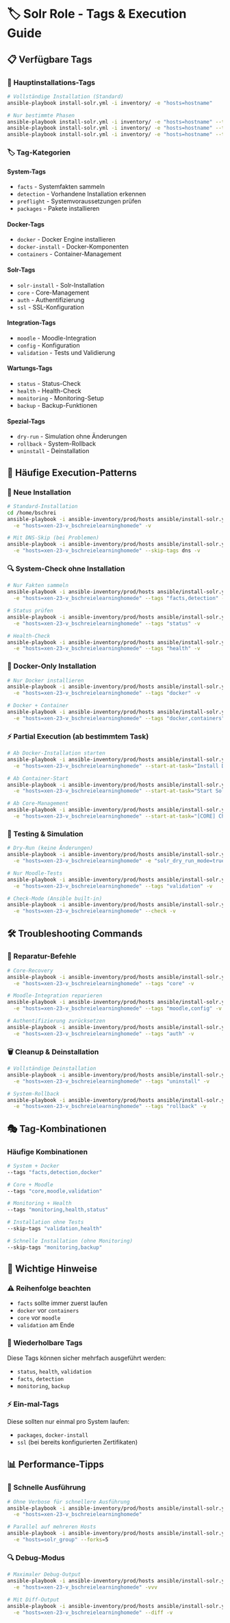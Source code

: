 # 🏷️ Solr Role - Tags & Execution Guide

## 📋 **Verfügbare Tags**

### 🔧 **Hauptinstallations-Tags**
```bash
# Vollständige Installation (Standard)
ansible-playbook install-solr.yml -i inventory/ -e "hosts=hostname"

# Nur bestimmte Phasen
ansible-playbook install-solr.yml -i inventory/ -e "hosts=hostname" --tags "facts,detection"
ansible-playbook install-solr.yml -i inventory/ -e "hosts=hostname" --tags "docker,install"
ansible-playbook install-solr.yml -i inventory/ -e "hosts=hostname" --tags "core,moodle"
```

### 🏷️ **Tag-Kategorien**

#### **System-Tags**
- `facts` - Systemfakten sammeln
- `detection` - Vorhandene Installation erkennen
- `preflight` - Systemvoraussetzungen prüfen
- `packages` - Pakete installieren

#### **Docker-Tags**
- `docker` - Docker Engine installieren
- `docker-install` - Docker-Komponenten
- `containers` - Container-Management

#### **Solr-Tags**
- `solr-install` - Solr-Installation
- `core` - Core-Management
- `auth` - Authentifizierung
- `ssl` - SSL-Konfiguration

#### **Integration-Tags**
- `moodle` - Moodle-Integration
- `config` - Konfiguration
- `validation` - Tests und Validierung

#### **Wartungs-Tags**
- `status` - Status-Check
- `health` - Health-Check
- `monitoring` - Monitoring-Setup
- `backup` - Backup-Funktionen

#### **Spezial-Tags**
- `dry-run` - Simulation ohne Änderungen
- `rollback` - System-Rollback
- `uninstall` - Deinstallation

## 🎯 **Häufige Execution-Patterns**

### **🚀 Neue Installation**
```bash
# Standard-Installation
cd /home/bschrei
ansible-playbook -i ansible-inventory/prod/hosts ansible/install-solr.yml \
  -e "hosts=xen-23-v_bschreielearninghomede" -v

# Mit DNS-Skip (bei Problemen)
ansible-playbook -i ansible-inventory/prod/hosts ansible/install-solr.yml \
  -e "hosts=xen-23-v_bschreielearninghomede" --skip-tags dns -v
```

### **🔍 System-Check ohne Installation**
```bash
# Nur Fakten sammeln
ansible-playbook -i ansible-inventory/prod/hosts ansible/install-solr.yml \
  -e "hosts=xen-23-v_bschreielearninghomede" --tags "facts,detection" -v

# Status prüfen
ansible-playbook -i ansible-inventory/prod/hosts ansible/install-solr.yml \
  -e "hosts=xen-23-v_bschreielearninghomede" --tags "status" -v

# Health-Check
ansible-playbook -i ansible-inventory/prod/hosts ansible/install-solr.yml \
  -e "hosts=xen-23-v_bschreielearninghomede" --tags "health" -v
```

### **🐳 Docker-Only Installation**
```bash
# Nur Docker installieren
ansible-playbook -i ansible-inventory/prod/hosts ansible/install-solr.yml \
  -e "hosts=xen-23-v_bschreielearninghomede" --tags "docker" -v

# Docker + Container
ansible-playbook -i ansible-inventory/prod/hosts ansible/install-solr.yml \
  -e "hosts=xen-23-v_bschreielearninghomede" --tags "docker,containers" -v
```

### **⚡ Partial Execution (ab bestimmtem Task)**
```bash
# Ab Docker-Installation starten
ansible-playbook -i ansible-inventory/prod/hosts ansible/install-solr.yml \
  -e "hosts=xen-23-v_bschreielearninghomede" --start-at-task="Install Docker Python SDK" -v

# Ab Container-Start
ansible-playbook -i ansible-inventory/prod/hosts ansible/install-solr.yml \
  -e "hosts=xen-23-v_bschreielearninghomede" --start-at-task="Start Solr container" -v

# Ab Core-Management
ansible-playbook -i ansible-inventory/prod/hosts ansible/install-solr.yml \
  -e "hosts=xen-23-v_bschreielearninghomede" --start-at-task="[CORE] Check if Solr core exists" -v
```

### **🧪 Testing & Simulation**
```bash
# Dry-Run (keine Änderungen)
ansible-playbook -i ansible-inventory/prod/hosts ansible/install-solr.yml \
  -e "hosts=xen-23-v_bschreielearninghomede" -e "solr_dry_run_mode=true" --tags "dry-run" -v

# Nur Moodle-Tests
ansible-playbook -i ansible-inventory/prod/hosts ansible/install-solr.yml \
  -e "hosts=xen-23-v_bschreielearninghomede" --tags "validation" -v

# Check-Mode (Ansible built-in)
ansible-playbook -i ansible-inventory/prod/hosts ansible/install-solr.yml \
  -e "hosts=xen-23-v_bschreielearninghomede" --check -v
```

## 🛠️ **Troubleshooting Commands**

### **🔧 Reparatur-Befehle**
```bash
# Core-Recovery
ansible-playbook -i ansible-inventory/prod/hosts ansible/install-solr.yml \
  -e "hosts=xen-23-v_bschreielearninghomede" --tags "core" -v

# Moodle-Integration reparieren
ansible-playbook -i ansible-inventory/prod/hosts ansible/install-solr.yml \
  -e "hosts=xen-23-v_bschreielearninghomede" --tags "moodle,config" -v

# Authentifizierung zurücksetzen
ansible-playbook -i ansible-inventory/prod/hosts ansible/install-solr.yml \
  -e "hosts=xen-23-v_bschreielearninghomede" --tags "auth" -v
```

### **🗑️ Cleanup & Deinstallation**
```bash
# Vollständige Deinstallation
ansible-playbook -i ansible-inventory/prod/hosts ansible/install-solr.yml \
  -e "hosts=xen-23-v_bschreielearninghomede" --tags "uninstall" -v

# System-Rollback
ansible-playbook -i ansible-inventory/prod/hosts ansible/install-solr.yml \
  -e "hosts=xen-23-v_bschreielearninghomede" --tags "rollback" -v
```

## 🎭 **Tag-Kombinationen**

### **Häufige Kombinationen**
```bash
# System + Docker
--tags "facts,detection,docker"

# Core + Moodle
--tags "core,moodle,validation"

# Monitoring + Health
--tags "monitoring,health,status"

# Installation ohne Tests
--skip-tags "validation,health"

# Schnelle Installation (ohne Monitoring)
--skip-tags "monitoring,backup"
```

## 🚨 **Wichtige Hinweise**

### **⚠️ Reihenfolge beachten**
- `facts` sollte immer zuerst laufen
- `docker` vor `containers`
- `core` vor `moodle`
- `validation` am Ende

### **🔄 Wiederholbare Tags**
Diese Tags können sicher mehrfach ausgeführt werden:
- `status`, `health`, `validation`
- `facts`, `detection`
- `monitoring`, `backup`

### **⚡ Ein-mal-Tags**
Diese sollten nur einmal pro System laufen:
- `packages`, `docker-install`
- `ssl` (bei bereits konfigurierten Zertifikaten)

## 📊 **Performance-Tipps**

### **🚀 Schnelle Ausführung**
```bash
# Ohne Verbose für schnellere Ausführung
ansible-playbook -i ansible-inventory/prod/hosts ansible/install-solr.yml \
  -e "hosts=xen-23-v_bschreielearninghomede"

# Parallel auf mehreren Hosts
ansible-playbook -i ansible-inventory/prod/hosts ansible/install-solr.yml \
  -e "hosts=solr_group" --forks=5
```

### **🔍 Debug-Modus**
```bash
# Maximaler Debug-Output
ansible-playbook -i ansible-inventory/prod/hosts ansible/install-solr.yml \
  -e "hosts=xen-23-v_bschreielearninghomede" -vvv

# Mit Diff-Output
ansible-playbook -i ansible-inventory/prod/hosts ansible/install-solr.yml \
  -e "hosts=xen-23-v_bschreielearninghomede" --diff -v
```
